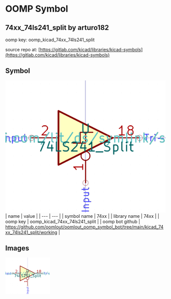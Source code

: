 # OOMP Symbol  
## 74xx_74ls241_split  by arturo182  
  
oomp key: oomp_kicad_74xx_74ls241_split  
  
source repo at: [https://gitlab.com/kicad/libraries/kicad-symbols](https://gitlab.com/kicad/libraries/kicad-symbols)  
## Symbol  
  
[![working.png](working_600.png)](working.png)  
| name | value | 
| --- | --- | 
| symbol name | 74xx | 
| library name | 74xx | 
| oomp key | oomp_kicad_74xx_74ls241_split | 
| oomp bot github | https://github.com/oomlout/oomlout_oomp_symbol_bot/tree/main/kicad_74xx_74ls241_split/working | 
## Images  
  
[![working.png](working_140.png)](working.png)  
